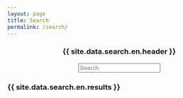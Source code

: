 ```yaml
---
layout: page
title: Search
permalink: /search/
---
```


<div id="search-container">
    <div style="text-align: center">
        <h3>{{ site.data.search.en.header }}</h3>
        <input type="text" id="search-input" class="search-input" placeholder="Search"/>
    </div>
    <h3>{{ site.data.search.en.results }}</h3>    
    <ul id="results-container"></ul>
</div>

<script src="{{ site.baseurl }}/assets/simple-jekyll-search.min.js" type="text/javascript"></script>

<script>
    SimpleJekyllSearch({
    searchInput: document.getElementById('search-input'),
    resultsContainer: document.getElementById('results-container'),
    searchResultTemplate: '<div style="text-align: left !important;"><a href="{url}">{title}</a><span>- {content} - {{ site.data.common.flags }} </span></div>',
    json: '{{ site.baseurl }}/search.json',
    noResultsText: 'No results found'
    });
</script>
